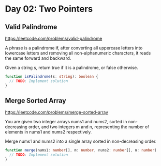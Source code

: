 # Day 02: Two Pointers

## Valid Palindrome

https://leetcode.com/problems/valid-palindrome

A phrase is a palindrome if, after converting all uppercase letters into lowercase letters and removing all non-alphanumeric characters, it reads the same forward and backward.

Given a string s, return true if it is a palindrome, or false otherwise.

```ts
function isPalindrome(s: string): boolean {
  // TODO: Implement solution
}
```

## Merge Sorted Array

https://leetcode.com/problems/merge-sorted-array

You are given two integer arrays nums1 and nums2, sorted in non-decreasing order, and two integers m and n, representing the number of elements in nums1 and nums2 respectively.

Merge nums1 and nums2 into a single array sorted in non-decreasing order.

```ts
function merge(nums1: number[], m: number, nums2: number[], n: number): void {
  // TODO: Implement solution
}
```
